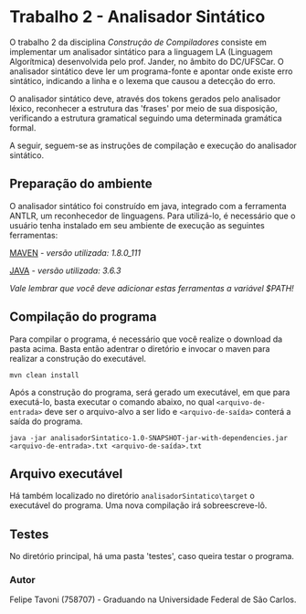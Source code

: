 # Trabalho 2 - Analisador Sintático

O trabalho 2 da disciplina *Construção de Compiladores* consiste em implementar um analisador sintático para a linguagem LA (Linguagem Algorítmica) desenvolvida pelo prof. Jander, no âmbito do DC/UFSCar. O analisador sintático deve ler um programa-fonte e apontar onde existe erro sintático, indicando a linha e o lexema que causou a detecção do erro.

O analisador sintático deve, através dos tokens gerados pelo analisador léxico, reconhecer a estrutura das 'frases' por meio de sua disposição, verificando a estrutura gramatical seguindo uma determinada gramática formal.

A seguir, seguem-se as instruções de compilação e execução do analisador sintático.

## Preparação do ambiente

O analisador sintático foi construído em java, integrado com a ferramenta ANTLR, um reconhecedor de linguagens. Para utilizá-lo, é necessário que o usuário tenha instalado em seu ambiente de execução as seguintes ferramentas:

[MAVEN](https://maven.apache.org/) - *versão utilizada: 1.8.0_111*

[JAVA](https://www.java.com/pt-BR/) - *versão utilizada: 3.6.3*

*Vale lembrar que você deve adicionar estas ferramentas a variável $PATH!*

## Compilação do programa

Para compilar o programa, é necessário que você realize o download da pasta acima. Basta então adentrar o diretório e invocar o maven para realizar a construção do executável.

`mvn clean install`

Após a construção do programa, será gerado um executável, em que para executá-lo, basta executar o comando abaixo, no qual `<arquivo-de-entrada>` deve ser o arquivo-alvo a ser lido e `<arquivo-de-saída>` conterá a saída do programa.

`java -jar analisadorSintatico-1.0-SNAPSHOT-jar-with-dependencies.jar <arquivo-de-entrada>.txt <arquivo-de-saída>.txt`

## Arquivo executável

Há também localizado no diretório `analisadorSintatico\target` o executável do programa. Uma nova compilação irá sobreescreve-lô.

## Testes

No diretório principal, há uma pasta 'testes', caso queira testar o programa.

### Autor

Felipe Tavoni (758707) - Graduando na Universidade Federal de São Carlos.

